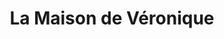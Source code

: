 ---
title: "La Maison de Véronique"
url: /thiviers/la-maison-de-veronique/
shop: articles ménagers
---